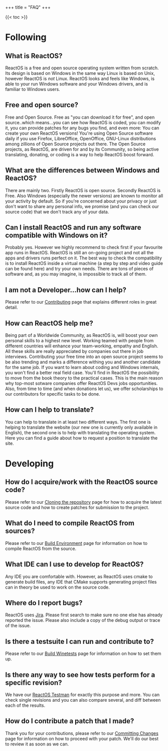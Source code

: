 +++
title = "FAQ"
+++


{{< toc >}}


# Following

## What is ReactOS?
ReactOS is a free and open source operating system written from scratch. Its design is based on Windows in the same way Linux is based on Unix, however ReactOS is _not_ Linux.
ReactOS looks and feels like Windows, is able to your run Windows software and your Windows drivers, and is familiar to Windows users.

## Free and open source?
Free and Open Source.
Free as "you can download it for free", and open source..which means...you can see how ReactOS is coded, you can modify it, you can provide patches for any bugs you find, and even more: You can create your own ReactOS versions!
You're using Open Source software daily if you use Firefox, LibreOffice, OpenOffice, GNU-Linux distributions among zillions of Open Source projects out there. 
The Open Source projects, as ReactOS, are driven for and by its Community, so being active translating, donating, or coding is a way to help ReactOS boost forward.

## What are the differences between Windows and ReactOS?
There are mainly two. Firstly ReactOS is open source. Secondly ReactOS is Free.
Also Windows (especially the newer versions) are known to monitor all your activity by default.
So if you're concerned about your privacy or just don't want to share any personal info, we promise (and you can check our source code) that we don't track any of your data.

## Can I install ReactOS and run any software compatible with Windows on it?
Probably yes. However we highly recommend to check first if your favourite app runs in ReactOS.
ReactOS is still an on-going project and not all the apps and drivers runs perfect on it.
The best way to check the compatibility is to install ReactOS inside a virtual machine (a step by step and video guide can be found here) and try your own needs.
There are tons of pieces of software and, as you may imagine, is impossible to track all of them.


## I am not a Developer...how can I help?
Please refer to our [Contributing](/contributing) page that explains different roles in great detail.


## How can ReactOS help me?
Being part of a Worldwide Community, as ReactOS is, will boost your own personal skills to a highest new level.
Working teamed with people from different countries will enhance your team-working, empathy and English.
All these skills are really appreciated by companies out there in job interviews.
Contributing your free time into an open source project seems to be also trending and marks a difference withing you and another candidate for the same job.
If you want to learn about coding and Windows internals, you won't find a better real field case.
You'll find in ReactOS the possibility to move from the book theory to the practical cases.
This is the main reason why top-most sotware companies offer ReactOS Devs jobs opportunities.
Also, from time to time (and when donations let us), we offer scholarships to our contributors for specific tasks to be done.

## How can I help to translate?
You can help to translate in at least two different ways.
The first one is helping to translate the website (our new one is currently only available in English), the second one is to help with translating the operating system.
Here you can find a guide about how to request a position to translate the site.


# Developing

## How do I acquire/work with the ReactOS source code?
Please refer to our [Cloning the repository](https://reactos.org/wiki/ReactOS_Git_For_Dummies#Cloning_the_repository) page for how to acquire the latest source code and how to create patches for submission to the project.


## What do I need to compile ReactOS from sources?
Please refer to our [Build Environment](https://reactos.org/wiki/Build_Environment) page for information on how to compile ReactOS from the source.


## What IDE can I use to develop for ReactOS?
Any IDE you are comfortable with. However, as ReactOS uses cmake to generate build files, any IDE that CMake supports generating project files can in theory be used to work on the source code.


## Where do I report bugs?
ReactOS uses [Jira](http://jira.reactos.org/). Please first search to make sure no one else has already reported the issue. Please also include a copy of the debug output or trace of the issue.


## Is there a testsuite I can run and contribute to?
Please refer to our [Build Winetests](https://www.reactos.org/wiki/Build_winetests) page for information on how to set them up.


## Is there any way to see how tests perform for a specific revision?
We have our [ReactOS Testman](https://reactos.org/testman) for exactly this purpose and more. You can check single revisions and you can also compare several, and diff between each of the results.


## How do I contribute a patch that I made?
Thank you for your contributions, please refer to our [Committing Changes](https://reactos.org/wiki/Commiting_Changes) page for information on how to proceed with your patch. We'll do our best to review it as soon as we can.



